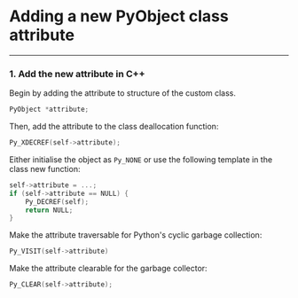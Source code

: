 # Adding a new PyObject class attribute

---
### 1. Add the new attribute in C++

Begin by adding the attribute to structure of the custom class.
```c++
PyObject *attribute;
```

Then, add the attribute to the class deallocation function:
```c++
Py_XDECREF(self->attribute);
```

Either initialise the object as `Py_NONE` or use the following template in the class new function:
```c++
self->attribute = ...;
if (self->attribute == NULL) {
    Py_DECREF(self);
    return NULL;
}
```
Make the attribute traversable for Python's cyclic garbage collection:
```c++
Py_VISIT(self->attribute)
```

Make the attribute clearable for the garbage collector:
```c++
Py_CLEAR(self->attribute);
```
